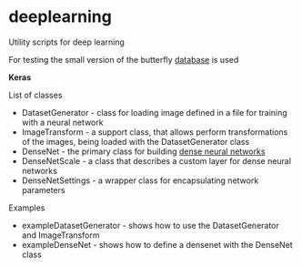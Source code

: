 # deeplearning
Utility scripts for deep learning

For testing the small version of the butterfly [database](http://www.josiahwang.com/dataset/leedsbutterfly/) is used

__Keras__

List of classes
- DatasetGenerator - class for loading image defined in a file for training with a neural network
- ImageTransform - a support class, that allows perform transformations of the images, being loaded
with the DatasetGenerator class
- DenseNet - the primary class for building [dense neural networks](https://arxiv.org/pdf/1608.06993.pdf)
- DenseNetScale - a class that describes a custom layer for dense neural networks
- DenseNetSettings - a wrapper class for encapsulating network parameters

Examples
- exampleDatasetGenerator - shows how to use the DatasetGenerator and ImageTransform
- exampleDenseNet - shows how to define a densenet with the DenseNet class
 

